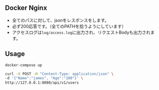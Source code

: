 ## Docker Nginx

- 全てのパスに対して、jsonをレスポンスをします。
- 必ず200応答です。（全てのPATHを拾うようにしています）
- アクセスログは`log/access.log`に出力され、リクエストBodyも出力されます。

## Usage

```bash
docker-compose up

curl -X POST -H "Content-Type: application/json" \
-d '{"Name":"james", "Age":"100"}' \
http://127.0.0.1:8080/api/v1/users
```
